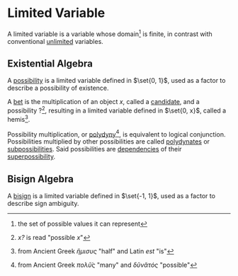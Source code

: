 # Limited Variable

A limited variable is a variable whose domain[^domain] is finite, in contrast with conventional <ins>unlimited</ins> variables.

[^domain]: the set of possible values it can represent

## Existential Algebra

A <ins>possibility</ins> is a limited variable defined in $\set{0, 1}$, used as a factor to describe a possibility of existence.

A <ins>bet</ins> is the multiplication of an object $x$, called a <ins>candidate</ins>, and a possibility $?$[^reading], resulting in a limited variable defined in $\set{0, x}$, called a hemis[^hemis-etymology].

[^reading]: *x?* is read "possible *x*"
[^hemis-etymology]: from Ancient Greek *ἥμισυς* "half" and Latin *est* "is"

Possibility multiplication, or <ins>polydyny</ins>[^polydyny-etymology], is equivalent to logical conjunction. Possibilities multiplied by other possibilities are called <ins>polydynates</ins> or <ins>subpossibilities</ins>. Said possibilities are <ins>dependencies</ins> of their <ins>superpossibility</ins>.

[^polydyny-etymology]: from Ancient Greek *πολῠ́ς* "many" and *δῠνᾰτός* "possible"

## Bisign Algebra

A <ins>bisign</ins> is a limited variable defined in $\set{-1, 1}$, used as a factor to describe sign ambiguity.
